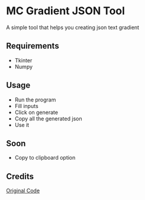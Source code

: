 # MC Gradient JSON Tool

A simple tool that helps you creating json text gradient

## Requirements

* Tkinter
* Numpy

## Usage

- Run the program
- Fill inputs
- Click on generate
- Copy all the generated json
- Use it

## Soon

- Copy to clipboard option

## Credits
[Original Code](https://github.com/rackodo/gradient-json-minecraft)
